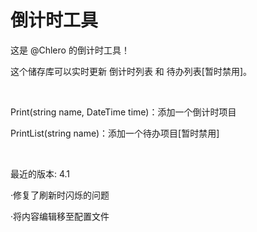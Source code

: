 # 倒计时工具
这是 @Chlero 的倒计时工具！

这个储存库可以实时更新 倒计时列表 和 待办列表[暂时禁用]。

<br>

Print(string name, DateTime time)：添加一个倒计时项目

PrintList(string name)：添加一个待办项目[暂时禁用]

<br>

最近的版本: 4.1

·修复了刷新时闪烁的问题

·将内容编辑移至配置文件
